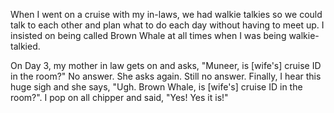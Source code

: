 When I went on a cruise with my in-laws, we had walkie talkies so we could talk to each other and plan what to do each day without having to meet up. I insisted on being called Brown Whale at all times when I was being walkie-talkied.

On Day 3, my mother in law gets on and asks, "Muneer, is [wife's] cruise ID in the room?" No answer. She asks again. Still no answer. Finally, I hear this huge sigh and she says, "Ugh. Brown Whale, is [wife's] cruise ID in the room?". I pop on all chipper and said, "Yes! Yes it is!"
